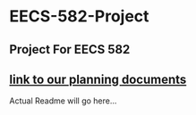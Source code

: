 # EECS-582-Project
Project For EECS 582
---
[link to our planning documents](https://hackmd.io/@matthewmcmanness/Hy0QGOTwyg)
---
Actual Readme will go here...


